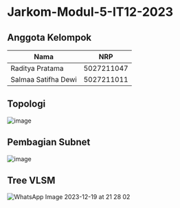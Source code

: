 # Jarkom-Modul-5-IT12-2023
## Anggota Kelompok
| Nama                   | NRP        |
| ---------------------- | ---------- |
| Raditya Pratama        | 5027211047 |
| Salmaa Satifha Dewi     | 5027211011 |

## Topologi
![image](https://github.com/Almambul/Jarkom-Modul-5-IT12-2023/assets/107543354/b408c850-9ec6-4209-8b8e-162a1a152cfd)

## Pembagian Subnet
![image](https://github.com/Almambul/Jarkom-Modul-5-IT12-2023/assets/107543354/148b435e-e5e5-427c-87ee-3632934b0042)

## Tree VLSM
![WhatsApp Image 2023-12-19 at 21 28 02](https://github.com/Almambul/Jarkom-Modul-5-IT12-2023/assets/107543354/b76d4fca-ed35-4435-846d-4f0c2c31f4ff)
